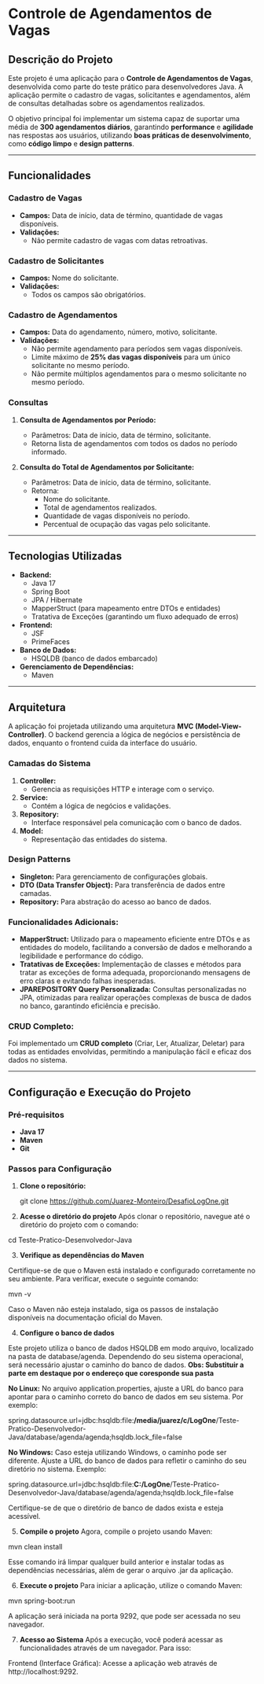 
# Controle de Agendamentos de Vagas

## Descrição do Projeto
Este projeto é uma aplicação para o **Controle de Agendamentos de Vagas**, desenvolvida como parte do teste prático para desenvolvedores Java. A aplicação permite o cadastro de vagas, solicitantes e agendamentos, além de consultas detalhadas sobre os agendamentos realizados.

O objetivo principal foi implementar um sistema capaz de suportar uma média de **300 agendamentos diários**, garantindo **performance** e **agilidade** nas respostas aos usuários, utilizando **boas práticas de desenvolvimento**, como **código limpo** e **design patterns**.

---

## Funcionalidades
### Cadastro de Vagas
- **Campos:** Data de início, data de término, quantidade de vagas disponíveis.
- **Validações:**
  - Não permite cadastro de vagas com datas retroativas.

### Cadastro de Solicitantes
- **Campos:** Nome do solicitante.
- **Validações:**
  - Todos os campos são obrigatórios.

### Cadastro de Agendamentos
- **Campos:** Data do agendamento, número, motivo, solicitante.
- **Validações:**
  - Não permite agendamento para períodos sem vagas disponíveis.
  - Limite máximo de **25% das vagas disponíveis** para um único solicitante no mesmo período.
  - Não permite múltiplos agendamentos para o mesmo solicitante no mesmo período.

### Consultas
1. **Consulta de Agendamentos por Período:**
   - Parâmetros: Data de início, data de término, solicitante.
   - Retorna lista de agendamentos com todos os dados no período informado.

2. **Consulta do Total de Agendamentos por Solicitante:**
   - Parâmetros: Data de início, data de término, solicitante.
   - Retorna:
     - Nome do solicitante.
     - Total de agendamentos realizados.
     - Quantidade de vagas disponíveis no período.
     - Percentual de ocupação das vagas pelo solicitante.

---

## Tecnologias Utilizadas
- **Backend:**
  - Java 17
  - Spring Boot
  - JPA / Hibernate
  - MapperStruct (para mapeamento entre DTOs e entidades)
  - Tratativa de Exceções (garantindo um fluxo adequado de erros)
- **Frontend:**
  - JSF
  - PrimeFaces
- **Banco de Dados:**
  - HSQLDB (banco de dados embarcado)
- **Gerenciamento de Dependências:**
  - Maven

---

## Arquitetura
A aplicação foi projetada utilizando uma arquitetura **MVC (Model-View-Controller)**. O backend gerencia a lógica de negócios e persistência de dados, enquanto o frontend cuida da interface do usuário.

### Camadas do Sistema
1. **Controller:**
   - Gerencia as requisições HTTP e interage com o serviço.
2. **Service:**
   - Contém a lógica de negócios e validações.
3. **Repository:**
   - Interface responsável pela comunicação com o banco de dados.
4. **Model:**
   - Representação das entidades do sistema.

### Design Patterns
- **Singleton:** Para gerenciamento de configurações globais.
- **DTO (Data Transfer Object):** Para transferência de dados entre camadas.
- **Repository:** Para abstração do acesso ao banco de dados.

### Funcionalidades Adicionais:
- **MapperStruct:** Utilizado para o mapeamento eficiente entre DTOs e as entidades do modelo, facilitando a conversão de dados e melhorando a legibilidade e performance do código.
- **Tratativas de Exceções:** Implementação de classes e métodos para tratar as exceções de forma adequada, proporcionando mensagens de erro claras e evitando falhas inesperadas.
- **JPAREPOSITORY Query Personalizada:** Consultas personalizadas no JPA, otimizadas para realizar operações complexas de busca de dados no banco, garantindo eficiência e precisão.

### CRUD Completo:
Foi implementado um **CRUD completo** (Criar, Ler, Atualizar, Deletar) para todas as entidades envolvidas, permitindo a manipulação fácil e eficaz dos dados no sistema.

---

## Configuração e Execução do Projeto

### Pré-requisitos
- **Java 17**
- **Maven**
- **Git**

### Passos para Configuração
1. **Clone o repositório:**

   git clone https://github.com/Juarez-Monteiro/DesafioLogOne.git

2. **Acesse o diretório do projeto**
Após clonar o repositório, navegue até o diretório do projeto com o comando:

cd Teste-Pratico-Desenvolvedor-Java

3. **Verifique as dependências do Maven**

Certifique-se de que o Maven está instalado e configurado corretamente no seu ambiente. Para verificar, execute o seguinte comando:

mvn -v

Caso o Maven não esteja instalado, siga os passos de instalação disponíveis na documentação oficial do Maven.

4. **Configure o banco de dados**

Este projeto utiliza o banco de dados HSQLDB em modo arquivo, localizado na pasta de database/agenda. Dependendo do seu sistema operacional, será necessário ajustar o caminho do banco de dados. 
**Obs: Substituir a parte em destaque por o endereço que coresponde sua pasta**

**No Linux:** No arquivo application.properties, ajuste a URL do banco para apontar para o caminho correto do banco de dados em seu sistema. Por exemplo:

spring.datasource.url=jdbc:hsqldb:file:**/media/juarez/c/LogOne**/Teste-Pratico-Desenvolvedor-Java/database/agenda/agenda;hsqldb.lock_file=false

**No Windows:** Caso esteja utilizando Windows, o caminho pode ser diferente. Ajuste a URL do banco de dados para refletir o caminho do seu diretório no sistema. Exemplo:

spring.datasource.url=jdbc:hsqldb:file:**C:/LogOne**/Teste-Pratico-Desenvolvedor-Java/database/agenda/agenda;hsqldb.lock_file=false

Certifique-se de que o diretório de banco de dados exista e esteja acessível.

5. **Compile o projeto**
Agora, compile o projeto usando Maven:

mvn clean install

Esse comando irá limpar qualquer build anterior e instalar todas as dependências necessárias, além de gerar o arquivo .jar da aplicação.

6. **Execute o projeto**
Para iniciar a aplicação, utilize o comando Maven:

mvn spring-boot:run

A aplicação será iniciada na porta 9292, que pode ser acessada no seu navegador.

7. **Acesso ao Sistema**
Após a execução, você poderá acessar as funcionalidades através de um navegador. Para isso:

Frontend (Interface Gráfica): Acesse a aplicação web através de http://localhost:9292.

